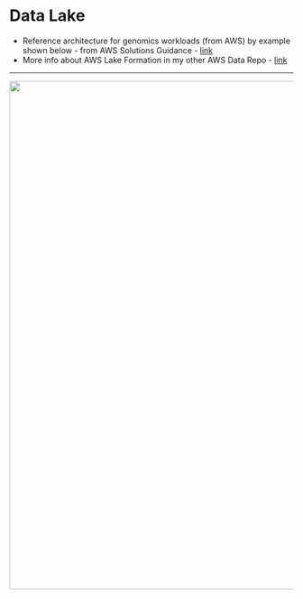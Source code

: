 # Data Lake

- Reference architecture for genomics workloads (from AWS) by example shown below - from AWS Solutions Guidance - [link](https://aws.amazon.com/solutions/guidance/multi-omics-and-multi-modal-data-integration-and-analysis/)
- More info about AWS Lake Formation in my other AWS Data Repo - [link](https://github.com/lynnlangit/Hello-AWS-Data-Services/tree/master/4_data_lake/5_Lake_Formation)

---

<img src="https://github.com/lynnlangit/aws-for-bioinformatics/blob/main/2_Files_%26_Data-LYNN/images/genomics-lake.png" width=900>

